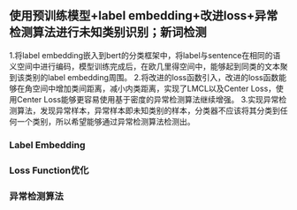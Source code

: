 ## 使用预训练模型+label embedding+改进loss+异常检测算法进行未知类别识别；新词检测
1.将label embedding嵌入到bert的分类框架中，将label与sentence在相同的语义空间中进行编码，模型训练完成后，在欧几里得空间中，能够起到同类的文本聚到该类别的label embedding周围。
2.将改进的loss函数引入，改进的loss函数能够在角空间中增加类间距离，减小内类距离，实现了LMCL以及Center Loss，使用Center Loss能够更容易使用基于密度的异常检测算法继续增强。
3.实现异常检测算法，发现异常样本，异常样本即未知类别的样本，分类器不应该将其分类到任何一个类别，所以希望能够通过异常检测算法检测出。
### Label Embedding
### Loss Function优化
### 异常检测算法
